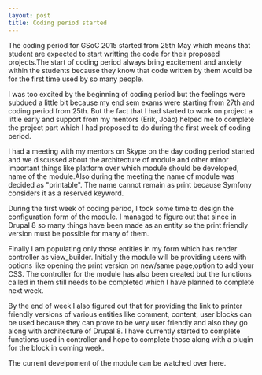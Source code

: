 ```yaml
---
layout: post
title: Coding period started
---
```


The coding period for GSoC 2015 started from 25th May which means that student are expected to start writting the code for their proposed projects.The start of coding period always bring excitement and anxiety within the students because they know that code written by them would be for the first time used by so many people.

I was too excited by the beginning of coding period but the feelings were subdued a little bit because my end sem exams were starting from 27th and coding period from 25th. But the fact that I had started to work on project a little early and support from my mentors (<a href="https://www.drupal.org/u/sutharsan" target="_blank" style="text-decoration:none;">Erik</a>, <a href="https://www.drupal.org/u/jcnventura" target="_blank" style="text-decoration:none;">João</a>) helped me to complete the project part which I had proposed to do during the first week of coding period.

I had a meeting with my mentors on Skype on the day coding period started and we discussed about the architecture of module and other minor important things like platform over which module should be developed, name of the module.Also during the meeting the name of module was decided as "<bold>printable</bold>". The name cannot remain as print because Symfony considers it as a reserved keyword.

During the first week of coding period, I took some time to design the configuration form of the module. I managed to figure out that since in Drupal 8 so many things have been made as an entity so the print friendly version must be possible for 
many of them.

Finally I am populating only those entities in my form which has render controller as view_builder. Initially the module will be providing users with options like opening the print version on new/same page,option to add your CSS. The controller for the module has also been created but the functions called in them still needs to be completed which I have planned to complete next week.

By the end of week I also figured out that for providing the link to printer friendly versions of various entities like comment, content, user blocks can be used because they can prove to be very user friendly and also they go along with architecture of Drupal 8. I have currently started to complete functions used in controller and hope to complete those along with a plugin for the block in coming week.

The current develpoment of the module can be watched over <a href="https://github.com/zealfire/Hardcopy" target="_blank" style="text-decoration:none;">here</a>. 
